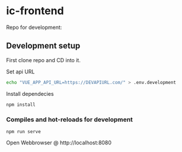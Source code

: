 # ic-frontend

Repo for development:

## Development setup

First clone repo and CD into it.

Set api URL

```bash
echo "VUE_APP_API_URL=https://DEVAPIURL.com/" > .env.development
```

Install dependecies

```
npm install
```

### Compiles and hot-reloads for development

```
npm run serve
```

Open Webbrowser @ http://localhost:8080
